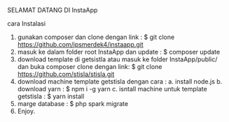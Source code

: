 SELAMAT DATANG DI InstaApp


cara Instalasi

1. gunakan composer dan clone dengan link : $ git clone https://github.com/ipsmerdek4/instaapp.git
2. masuk ke dalam folder root InstaApp dan update : $ composer update
3. download template di getsistla atau masuk ke folder InstaApp/public/ dan buka composer clone dengan link: $ git clone https://github.com/stisla/stisla.git
4. download machine template getstisla dengan cara : 
    a. install node.js 
    b. download yarn : $ npm i -g yarn
    c. isntall machine untuk template getstisla : $ yarn install
5. marge database : $ php spark migrate 
6. Enjoy.
